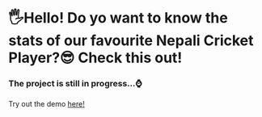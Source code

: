 <h1>🖐️Hello! Do yo want to know the stats of our favourite Nepali Cricket Player?😎 Check this out!</h1>
<h3>The project is still in progress...⌚</h3>
<p>Try out the demo <a href="https://nepalicricketdatavisualization.streamlit.app/">here!</a></p>